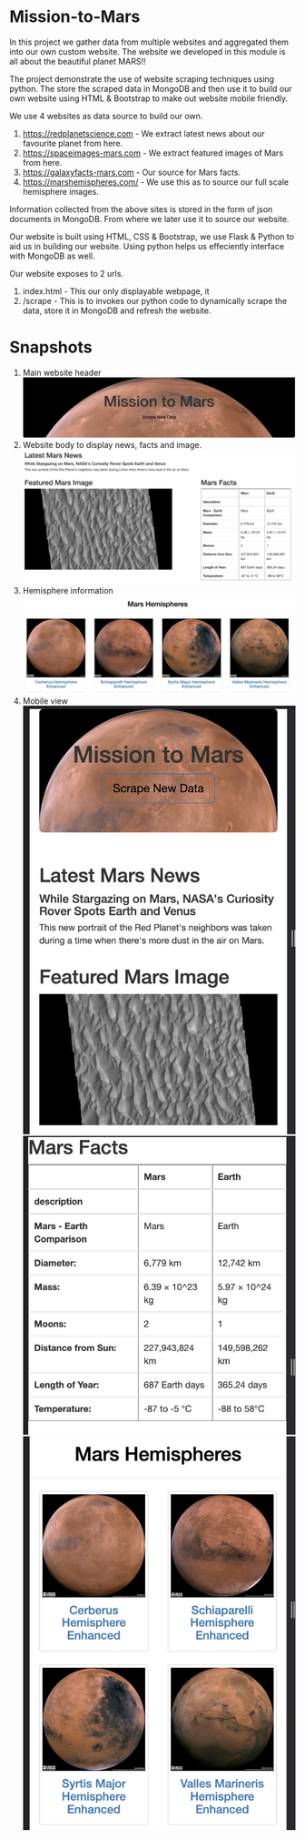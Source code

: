 # Mission-to-Mars

In this project we gather data from multiple websites and aggregated them into our own custom website. The website we developed in this module is all about the beautiful planet MARS!!

The project demonstrate the use of website scraping techniques using python. The store the scraped data in MongoDB and then use it to build our own website using HTML & Bootstrap to make out website mobile friendly. 

We use 4 websites as data source to build our own.   
1. https://redplanetscience.com - We extract latest news about our favourite planet from here. 
2. https://spaceimages-mars.com - We extract featured images of Mars from here. 
3. https://galaxyfacts-mars.com - Our source for Mars facts.
4. https://marshemispheres.com/ - We use this as to source our full scale hemisphere images. 



Information collected from the above sites is stored in the form of json documents in MongoDB. From where we later use it to source our website. 


Our website is built using HTML, CSS & Bootstrap, we use Flask & Python to aid us in building our website. Using python helps us effeciently interface with MongoDB as well. 


Our website exposes to 2 urls.
1. index.html - This our only displayable webpage, it 
2. /scrape - This is to invokes our python code to dynamically scrape the data, store it in MongoDB and refresh the website. 


# Snapshots

1. Main website header
![](static/Heading.png)
2. Website body to display news, facts and image. 
![](static/news_and_facts.png)
3. Hemisphere information
![](static/hemispheres.png)
4. Mobile view
![](static/Mobile1.png)
![](static/Mobile2.png)
![](static/Mobile3.png)
